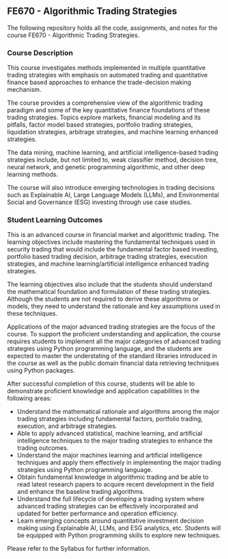 ## FE670 - Algorithmic Trading Strategies 

The following repository holds all the code, assignments, and notes for the course FE670 - Algorithmic Trading Strategies.

### Course Description

This course investigates methods implemented in multiple quantitative trading strategies with emphasis on automated trading and quantitative finance based approaches to enhance the trade-decision making mechanism.  

The course provides a comprehensive view of the algorithmic trading paradigm and some of the key quantitative finance foundations of these trading strategies. Topics explore markets, financial modeling and its pitfalls, factor model based strategies, portfolio trading strategies, liquidation strategies, arbitrage strategies, and machine learning enhanced strategies. 

The data mining, machine learning, and artificial intelligence-based trading strategies include, but not limited to, weak classifier method, decision tree, neural network, and genetic programming algorithmic, and other deep learning methods. 

The course will also introduce emerging technologies in trading decisions such as Explainable AI, Large Language Models (LLMs), and Environmental Social and Governance (ESG) investing through use case studies.

### Student Learning Outcomes

This is an advanced course in financial market and algorithmic trading. The learning objectives include mastering the fundamental techniques used in security trading that would include the fundamental factor based investing, portfolio based trading decision, arbitrage trading strategies, execution strategies, and machine learning/artificial intelligence enhanced trading strategies. 

The learning objectives also include that the students should understand the mathematical foundation and formulation of these trading strategies. Although the students are not required to derive these algorithms or models, they need to understand the rationale and key assumptions used in these techniques. 

Applications of the major advanced trading strategies are the focus of the course. To support the proficient understanding and application, the course requires students to implement all the major categories of advanced trading strategies using Python programming language, and the students are expected to master the understating of the standard libraries introduced in the course as well as the public domain financial data retrieving techniques using Python packages.

After successful completion of this course, students will be able to demonstrate proficient knowledge and application capabilities in the following areas:
- Understand the mathematical rationale and algorithms among the major trading strategies including fundamental factors, portfolio trading, execution, and arbitrage strategies.
- Able to apply advanced statistical, machine learning, and artificial intelligence techniques to the major trading strategies to enhance the trading outcomes.
- Understand the major machines learning and artificial intelligence techniques and apply them effectively in implementing the major trading strategies using Python programming language.
- Obtain fundamental knowledge in algorithmic trading and be able to read latest research papers to acquire recent development in the field and enhance the baseline trading algorithms.
- Understand the full lifecycle of developing a trading system where advanced trading strategies can be effectively incorporated and updated for better performance and operation efficiency.
- Learn emerging concepts around quantitative investment decision making using Explainable AI, LLMs, and ESG analytics, etc. Students will be equipped with Python programming skills to explore new techniques.


Please refer to the Syllabus for further information.
